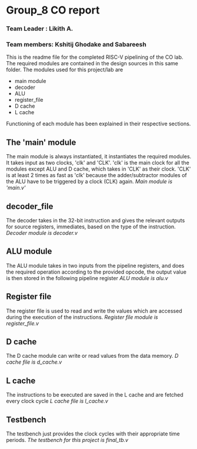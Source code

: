 # Group_8 CO report
### Team Leader : Likith A.
### Team members: Kshitij Ghodake and Sabareesh
This is the readme file for the completed RISC-V pipelining of the CO lab. The required modules are contained in the design sources in this same folder.
The modules used for this project/lab are 
- main module
- decoder
- ALU
- register_file
- D cache
- L cache

Functioning of each module has been explained in their respective sections.

## The 'main' module
The main module is always instantiated, it instantiates the required modules. It takes input as two clocks, 'clk' and 'CLK'. 'clk' is the main clock for all the modules except ALU and D cache, which takes in 'CLK' as their clock. 'CLK' is at least 2 times as fast as 'clk' because the adder/subtractor modules of the ALU have to be triggered by a clock (CLK) again.
_Main module is 'main.v'_

## decoder_file
The decoder takes in the 32-bit instruction and gives the relevant outputs for source registers, immediates, based on the type of the instruction. 
_Decoder module is decoder.v_
## ALU module
The ALU module takes in two inputs from the pipeline registers, and does the required operation according to the provided opcode, the output value is then stored in the following pipeline register
_ALU module is alu.v_

## Register file
The register file is used to read and write the values which are accessed during the execution of the instructions.
_Register file module is register_file.v_

## D cache
The D cache module can write or read values from the data memory.
_D cache file is d_cache.v_

## L cache
The instructions to be executed are saved in the L cache and are fetched every clock cycle
_L cache file is l_cache.v_

## Testbench
The testbench just provides the clock cycles with their appropriate time periods.
_The testbench for this project is final_tb.v_